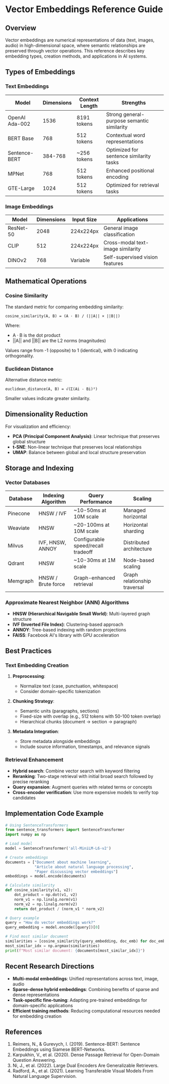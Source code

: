 # Vector Embeddings Reference Guide

## Overview

Vector embeddings are numerical representations of data (text, images, audio) in high-dimensional space, where semantic relationships are preserved through vector operations. This reference describes key embedding types, creation methods, and applications in AI systems.

## Types of Embeddings

### Text Embeddings

| Model | Dimensions | Context Length | Strengths |
|-------|-----------|---------------|-----------|
| OpenAI Ada-002 | 1536 | 8191 tokens | Strong general-purpose semantic similarity |
| BERT Base | 768 | 512 tokens | Contextual word representations |
| Sentence-BERT | 384-768 | ~256 tokens | Optimized for sentence similarity tasks |
| MPNet | 768 | 512 tokens | Enhanced positional encoding |
| GTE-Large | 1024 | 512 tokens | Optimized for retrieval tasks |

### Image Embeddings

| Model | Dimensions | Input Size | Applications |
|-------|-----------|------------|--------------|
| ResNet-50 | 2048 | 224x224px | General image classification |
| CLIP | 512 | 224x224px | Cross-modal text-image similarity |
| DINOv2 | 768 | Variable | Self-supervised vision features |

## Mathematical Operations

### Cosine Similarity

The standard metric for comparing embedding similarity:

```
cosine_similarity(A, B) = (A · B) / (||A|| × ||B||)
```

Where:
- A · B is the dot product
- ||A|| and ||B|| are the L2 norms (magnitudes)

Values range from -1 (opposite) to 1 (identical), with 0 indicating orthogonality.

### Euclidean Distance

Alternative distance metric:

```
euclidean_distance(A, B) = √(Σ(Ai - Bi)²)
```

Smaller values indicate greater similarity.

## Dimensionality Reduction

For visualization and efficiency:

- **PCA (Principal Component Analysis)**: Linear technique that preserves global structure
- **t-SNE**: Non-linear technique that preserves local relationships
- **UMAP**: Balance between global and local structure preservation

## Storage and Indexing

### Vector Databases

| Database | Indexing Algorithm | Query Performance | Scaling |
|----------|-------------------|------------------|---------|
| Pinecone | HNSW / IVF | ~10-50ms at 10M scale | Managed horizontal |
| Weaviate | HNSW | ~20-100ms at 10M scale | Horizontal sharding |
| Milvus | IVF, HNSW, ANNOY | Configurable speed/recall tradeoff | Distributed architecture |
| Qdrant | HNSW | ~10-30ms at 1M scale | Node-based scaling |
| Memgraph | HNSW / Brute force | Graph-enhanced retrieval | Graph relationship traversal |

### Approximate Nearest Neighbor (ANN) Algorithms

- **HNSW (Hierarchical Navigable Small World)**: Multi-layered graph structure
- **IVF (Inverted File Index)**: Clustering-based approach
- **ANNOY**: Tree-based indexing with random projections
- **FAISS**: Facebook AI's library with GPU acceleration

## Best Practices

### Text Embedding Creation

1. **Preprocessing**: 
   - Normalize text (case, punctuation, whitespace)
   - Consider domain-specific tokenization

2. **Chunking Strategy**:
   - Semantic units (paragraphs, sections)
   - Fixed-size with overlap (e.g., 512 tokens with 50-100 token overlap)
   - Hierarchical chunks (document → section → paragraph)

3. **Metadata Integration**:
   - Store metadata alongside embeddings
   - Include source information, timestamps, and relevance signals

### Retrieval Enhancement

- **Hybrid search**: Combine vector search with keyword filtering
- **Reranking**: Two-stage retrieval with initial broad search followed by precise reranking
- **Query expansion**: Augment queries with related terms or concepts
- **Cross-encoder verification**: Use more expensive models to verify top candidates

## Implementation Code Example

```python
# Using SentenceTransformers
from sentence_transformers import SentenceTransformer
import numpy as np

# Load model
model = SentenceTransformer('all-MiniLM-L6-v2')

# Create embeddings
documents = ["Document about machine learning", 
             "Article about natural language processing",
             "Paper discussing vector embeddings"]
embeddings = model.encode(documents)

# Calculate similarity
def cosine_similarity(v1, v2):
    dot_product = np.dot(v1, v2)
    norm_v1 = np.linalg.norm(v1)
    norm_v2 = np.linalg.norm(v2)
    return dot_product / (norm_v1 * norm_v2)

# Query example
query = "How do vector embeddings work?"
query_embedding = model.encode([query])[0]

# Find most similar document
similarities = [cosine_similarity(query_embedding, doc_emb) for doc_emb in embeddings]
most_similar_idx = np.argmax(similarities)
print(f"Most similar document: {documents[most_similar_idx]}")
```

## Recent Research Directions

- **Multi-modal embeddings**: Unified representations across text, image, audio
- **Sparse-dense hybrid embeddings**: Combining benefits of sparse and dense representations
- **Task-specific fine-tuning**: Adapting pre-trained embeddings for domain-specific applications
- **Efficient training methods**: Reducing computational resources needed for embedding creation

## References

1. Reimers, N., & Gurevych, I. (2019). Sentence-BERT: Sentence Embeddings using Siamese BERT-Networks.
2. Karpukhin, V., et al. (2020). Dense Passage Retrieval for Open-Domain Question Answering.
3. Ni, J., et al. (2022). Large Dual Encoders Are Generalizable Retrievers.
4. Radford, A., et al. (2021). Learning Transferable Visual Models From Natural Language Supervision.